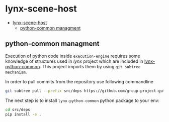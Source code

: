 # lynx-scene-host
- [lynx-scene-host](#lynx-scene-host)
  - [python-common managment](#python-common-managment)


## python-common managment

Execution of python code inside `execution-engine` requires some knowledge of structures used in *lynx* project
which are included in [lynx-python-common](https://github.com/group-project-gut/lynx-python-common). This project imports them by using `git subtree mechanism`.

In order to pull commits from the repository use following commandline

```bash
git subtree pull --prefix src/deps https://github.com/group-project-gut/lynx-python-common.git master --squash
```

The next step is to install `lynx-python-common` python package to your env:

```bash
cd src/deps
pip install -e .
```
